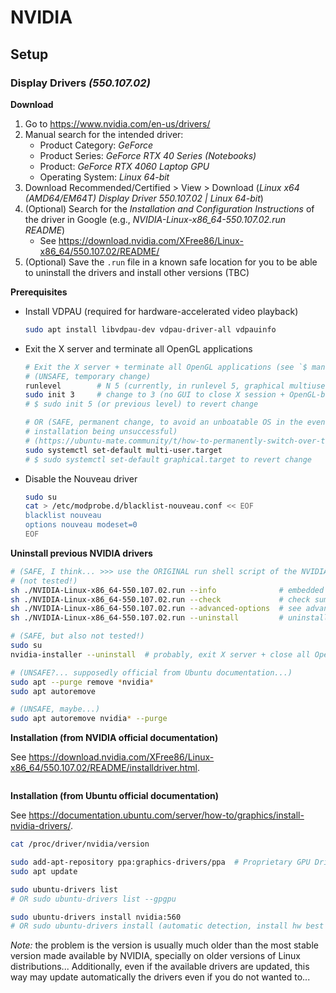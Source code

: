 # NVIDIA

## Setup

### Display Drivers _(550.107.02)_

**Download**

1. Go to https://www.nvidia.com/en-us/drivers/
2. Manual search for the intended driver:
   - Product Category: _GeForce_
   - Product Series: _GeForce RTX 40 Series (Notebooks)_
   - Product: _GeForce RTX 4060 Laptop GPU_
   - Operating System: _Linux 64-bit_
3. Download Recommended/Certified > View > Download
   (_Linux x64 (AMD64/EM64T) Display Driver 550.107.02 | Linux 64-bit_)
4. (Optional) Search for the _Installation and Configuration Instructions_ of
   the driver in Google (e.g., _NVIDIA-Linux-x86\_64-550.107.02.run README_)
   - See https://download.nvidia.com/XFree86/Linux-x86_64/550.107.02/README/
5. (Optional) Save the `.run` file in a known safe location for you to be able
   to uninstall the drivers and install other versions (TBC)

**Prerequisites**

- Install VDPAU (required for hardware-accelerated video playback)
  ```sh
  sudo apt install libvdpau-dev vdpau-driver-all vdpauinfo
  ```
- Exit the X server and terminate all OpenGL applications
  ```sh
  # Exit the X server + terminate all OpenGL applications (see `$ man runlevel`)
  # (UNSAFE, temporary change)
  runlevel        # N 5 (currently, in runlevel 5, graphical multiuser mode)
  sudo init 3     # change to 3 (no GUI to close X session + OpenGL-based apps)
  # $ sudo init 5 (or previous level) to revert change

  # OR (SAFE, permanent change, to avoid an unboatable OS in the event of the
  # installation being unsuccessful)
  # (https://ubuntu-mate.community/t/how-to-permanently-switch-over-to-runlevel-3-on-20-04-x-lts/23752/2)
  sudo systemctl set-default multi-user.target
  # $ sudo systemctl set-default graphical.target to revert change
  ```
- Disable the Nouveau driver
  ```sh
  sudo su
  cat > /etc/modprobe.d/blacklist-nouveau.conf << EOF
  blacklist nouveau
  options nouveau modeset=0
  EOF
  ```

**Uninstall previous NVIDIA drivers**

```sh
# (SAFE, I think... >>> use the ORIGINAL run shell script of the NVIDIA drivers)
# (not tested!)
sh ./NVIDIA-Linux-x86_64-550.107.02.run --info              # embedded info
sh ./NVIDIA-Linux-x86_64-550.107.02.run --check             # check sums + md5
sh ./NVIDIA-Linux-x86_64-550.107.02.run --advanced-options  # see advanced opts
sh ./NVIDIA-Linux-x86_64-550.107.02.run --uninstall         # uninstall driver

# (SAFE, but also not tested!)
sudo su
nvidia-installer --uninstall  # probably, exit X server + close all OpenGL apps

# (UNSAFE?... supposedly official from Ubuntu documentation...)
sudo apt --purge remove *nvidia*
sudo apt autoremove

# (UNSAFE, maybe...)
sudo apt autoremove nvidia* --purge
```

**Installation (from NVIDIA official documentation)**

See
https://download.nvidia.com/XFree86/Linux-x86_64/550.107.02/README/installdriver.html.

```sh

```

**Installation (from Ubuntu official documentation)**

See
https://documentation.ubuntu.com/server/how-to/graphics/install-nvidia-drivers/.

```sh
cat /proc/driver/nvidia/version

sudo add-apt-repository ppa:graphics-drivers/ppa  # Proprietary GPU Drivers PPA
sudo apt update

sudo ubuntu-drivers list
# OR sudo ubuntu-drivers list --gpgpu

sudo ubuntu-drivers install nvidia:560
# OR sudo ubuntu-drivers install (automatic detection, install hw best match)
```

_Note:_ the problem is the version is usually much older than the most stable
version made available by NVIDIA, specially on older versions of Linux
distributions... Additionally, even if the available drivers are updated, this
way may update automatically the drivers even if you do not wanted to...

